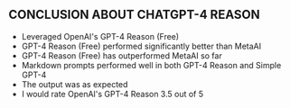 ## CONCLUSION ABOUT CHATGPT-4 REASON
- Leveraged OpenAI's GPT-4 Reason (Free)
- GPT-4 Reason (Free) performed significantly better than MetaAI
- GPT-4 Reason (Free) has outperformed MetaAI so far
- Markdown prompts performed well in both GPT-4 Reason and Simple GPT-4
- The output was as expected
- I would rate OpenAI's GPT-4 Reason 3.5 out of 5